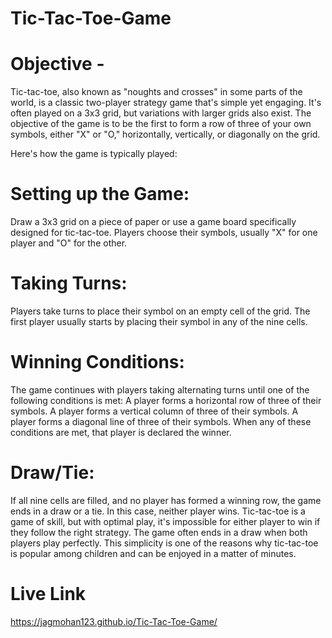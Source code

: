 # Tic-Tac-Toe-Game

# Objective -
Tic-tac-toe, also known as "noughts and crosses" in some parts of the world, is a classic two-player strategy game that's simple yet engaging.
It's often played on a 3x3 grid, but variations with larger grids also exist. The objective of the game is to be the first to form a row of three of your own symbols,
either "X" or "O," horizontally, vertically, or diagonally on the grid.

Here's how the game is typically played:
# Setting up the Game:
Draw a 3x3 grid on a piece of paper or use a game board specifically designed for tic-tac-toe.
Players choose their symbols, usually "X" for one player and "O" for the other.
# Taking Turns:
Players take turns to place their symbol on an empty cell of the grid.
The first player usually starts by placing their symbol in any of the nine cells.
# Winning Conditions:
The game continues with players taking alternating turns until one of the following conditions is met:
A player forms a horizontal row of three of their symbols.
A player forms a vertical column of three of their symbols.
A player forms a diagonal line of three of their symbols.
When any of these conditions are met, that player is declared the winner.
# Draw/Tie:
If all nine cells are filled, and no player has formed a winning row, the game ends in a draw or a tie. In this case, neither player wins.
Tic-tac-toe is a game of skill, but with optimal play, it's impossible for either player to win if they follow the right strategy. The game often ends in a draw when both players play perfectly. This simplicity is one of the reasons why tic-tac-toe is popular among children and can be enjoyed in a matter of minutes.

# Live Link
https://jagmohan123.github.io/Tic-Tac-Toe-Game/
